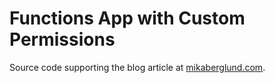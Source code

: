 Functions App with Custom Permissions
=====================================

Source code supporting the blog article at [mikaberglund.com](https://mikaberglund.com/2020/07/23/using-azure-functions-to-build-a-rest-api-with-custom-application-permissions/).
